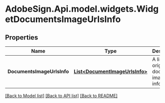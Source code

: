 # AdobeSign.Api.model.widgets.WidgetDocumentsImageUrlsInfo
## Properties

Name | Type | Description | Notes
------------ | ------------- | ------------- | -------------
**DocumentsImageUrlsInfo** | [**List&lt;DocumentImageUrlsInfo&gt;**](DocumentImageUrlsInfo.md) | A list of original document image URLs info. | [optional] 

[[Back to Model list]](../README.md#documentation-for-models) [[Back to API list]](../README.md#documentation-for-api-endpoints) [[Back to README]](../README.md)

